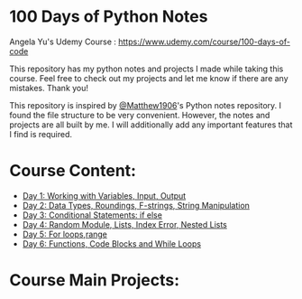 # 100 Days of Python Notes


Angela Yu's Udemy Course : https://www.udemy.com/course/100-days-of-code

This repository has my python notes and projects I made while taking this course. Feel free to check out my projects and let me know if there are any mistakes. 
Thank you!

This repository is inspired by [@Matthew1906](https://www.github.com/Matthew1906)'s Python notes repository. I found the file structure to be very convenient. However, the notes and projects are all built by me. I will additionally add any important features that I find is required.

# Course Content:

* [Day 1: Working with Variables, Input, Output](Beginner/01/)
* [Day 2: Data Types, Roundings, F-strings, String Manipulation](Beginner/02/)
* [Day 3: Conditional Statements: if else](Beginner/03/)
* [Day 4: Random Module, Lists, Index Error, Nested Lists](Beginner/04/)
* [Day 5: For loops,range ](Beginner/05/)
* [Day 6: Functions, Code Blocks and While Loops](Beginner/06)


# Course Main Projects:
